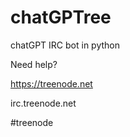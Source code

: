 # chatGPTree
chatGPT IRC bot in python

Need help?

https://treenode.net 

irc.treenode.net

#treenode
